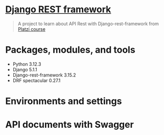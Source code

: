# [Django REST framework](https://www.django-rest-framework.org/)
> A project to learn about API Rest with Django-rest-framework from [Platzi course](https://platzi.com/cursos/django-rest-framework/)

# Packages, modules, and tools
- Python 3.12.3
- Django 5.1.1
- Django-rest-framework 3.15.2
- DRF spectacular 0.27.1 

# Environments and settings

# API documents with Swagger
